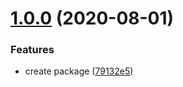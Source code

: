 # [1.0.0](https://github.com/tyankatsu0105/cz-format-extension/compare/v0.1.5...v1.0.0) (2020-08-01)


### Features

* create package ([79132e5](https://github.com/tyankatsu0105/cz-format-extension/commit/79132e58312ca3756079bce0e09c8801f217aadf))




